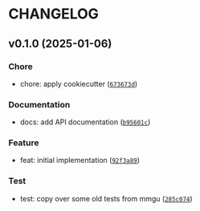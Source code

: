 # CHANGELOG



## v0.1.0 (2025-01-06)

### Chore

* chore: apply cookiecutter ([`673673d`](https://github.com/kalekundert/torch_deterministic/commit/673673d91677b07f943cf0346326b20e691e5b19))

### Documentation

* docs: add API documentation ([`b95601c`](https://github.com/kalekundert/torch_deterministic/commit/b95601cd0a7c92d00f4691aa24f07ccdbce60766))

### Feature

* feat: initial implementation ([`92f3a89`](https://github.com/kalekundert/torch_deterministic/commit/92f3a8995d0d695e2938344363f4e6cbbe52660c))

### Test

* test: copy over some old tests from mmgu ([`285c074`](https://github.com/kalekundert/torch_deterministic/commit/285c0747f52a5dffda57245155d0f80aee0f81de))

